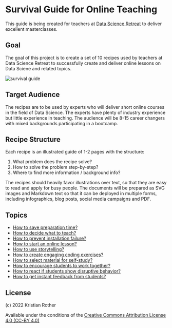 
# Survival Guide for Online Teaching

This guide is being created for teachers at [Data Science Retreat](https://datascienceretreat.com/)
to deliver excellent masterclasses.

## Goal

The goal of this project is to create a set of 10 recipes used by teachers at Data Science Retreat to successfully create and deliver online lessons on Data Sciene and related topics.

![survival guide](survival_guide.png)

## Target Audience

The recipes are to be used by experts who will deliver short online courses in the field of Data Science. The experts have plenty of industry experience but little experience in teaching. The audience will be 8-15 career changers with mixed backgrounds participating in a bootcamp.

## Recipe Structure

Each recipe is an illustrated guide of 1-2 pages with the structure:

1. What problem does the recipe solve?
2. How to solve the problem step-by-step?
3. Where to find more information / background info?

The recipes should heavily favor illustrations over text, so that they are easy to read and apply for busy people.
The documents will be prepared as SVG images and Markdown text so that it can be deployed in multiple forms, including infographics, blog posts, social media campaigns and PDF.

## Topics

* [How to save preparation time?](save_preparation_time.md)
* [How to decide what to teach?](decide_what_to_teach.md)
* [How to prevent installation failure?](prevent_install_failure.md)
* [How to start an online lesson?](start_class.md)
* [How to use storytelling?](storytelling.md)
* [How to create engaging coding exercises?](engaging_coding_exercises.md)
* [How to select material for self-study?](self_study_material.md)
* [How to encourage students to work together?](students_work_together.md)
* [How to react if students show disruptive behavior?](disruptive_behavior.md)
* [How to get instant feedback from students?](instant_feedback.md)


## License

(c) 2022 Kristian Rother

Available under the conditions of the [Creative Commons Attribution License 4.0 (CC-BY 4.0)](http://creativecommons.org/licenses/by/4.0/)


